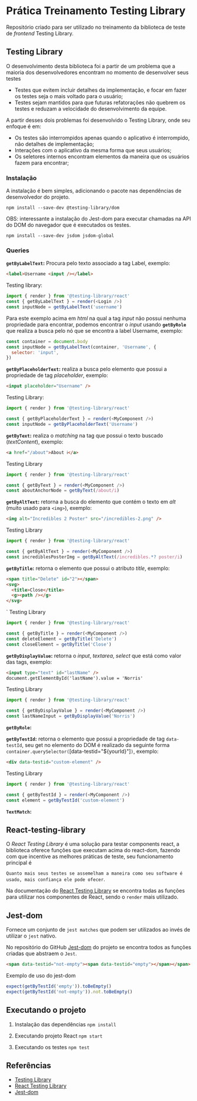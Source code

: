 # Prática Treinamento Testing Library

Repositório criado para ser utilizado no treinamento da biblioteca de teste de *frontend* Testing Library.

## Testing Library

O desenvolvimento desta biblioteca foi a partir de um problema que a maioria dos desenvolvedores encontram no momento de desenvolver seus testes

- Testes que evitem incluir detalhes da implementação, e focar em fazer os testes seja o mais voltado para o usuário;
- Testes sejam mantidos para que futuras refatorações não quebrem os testes e reduzam a velocidade do desenvolvimento da equipe.

A partir desses dois problemas foi desenvolvido o Testing Library, onde seu enfoque é em:

- Os testes são interrompidos apenas quando o aplicativo é interrompido, não detalhes de implementação;
- Interações com o aplicativo da mesma forma que seus usuários;
- Os seletores internos encontram elementos da maneira que os usuários fazem para encontrar;

### Instalação

A instalação é bem simples, adicionando o pacote nas dependências de desenvolvedor do projeto.

`npm install --save-dev @testing-library/dom`

OBS: interessante a instalação do Jest-dom para executar chamadas na API do DOM do navegador que é executados os testes.

`npm install --save-dev jsdom jsdom-global`

### Queries 

**`getByLabelText`:** Procura pelo texto associado a tag Label, exemplo:

```html 
<label>Username <input /></label>
```
Testing library:

```javascript 
import { render } from '@testing-library/react'
const { getByLabelText } = render(<Login />)
const inputNode = getByLabelText('username')
```

Para este exemplo acima em *html* na qual a tag *input* não possui nenhuma propriedade para encontrar, podemos encontrar o *input* usando **`getByRole`** que realiza a busca pelo nó que se encontra a label Username, exemplo:

```javascript 
const container = document.body
const inputNode = getByLabelText(container, 'Username', {
  selector: 'input',
})
```

**`getByPlaceholderText`:** realiza a busca pelo elemento que possui a propriedade de tag *placeholder*, exemplo:

```html
<input placeholder="Username" />
```
Testing Library:

```javascript 
import { render } from '@testing-library/react'

const { getByPlaceholderText } = render(<MyComponent />)
const inputNode = getByPlaceholderText('Username')
```

**`getByText`:** realiza o *matching* na tag que possui o texto buscado (*textContent*), exemplo:

```html
<a href="/about">About ℹ️</a>
```
Testing Library

```javascript 
import { render } from '@testing-library/react'

const { getByText } = render(<MyComponent />)
const aboutAnchorNode = getByText(/about/i)
```

**`getByAltText`:** retorna a busca do elemento que contém o texto em *alt* (muito usado para `<img>`), exemplo:

```html
<img alt="Incredibles 2 Poster" src="/incredibles-2.png" />
```

Testing Library
```javascript
import { render } from '@testing-library/react'

const { getByAltText } = render(<MyComponent />)
const incrediblesPosterImg = getByAltText(/incredibles.*? poster/i)
```

**`getByTitle`:** retorna o elemento que possui o atributo *title*, exemplo:

```html
<span title="Delete" id="2"></span>
<svg>
  <title>Close</title>
  <g><path /></g>
</svg>
```
`
Testing Library
```javascript
import { render } from '@testing-library/react'

const { getByTitle } = render(<MyComponent />)
const deleteElement = getByTitle('Delete')
const closeElement = getByTitle('Close')
```

**`getByDisplayValue`:** retorna o *input*, *textarea*, *select* que está como valor das tags, exemplo:

```html 
<input type="text" id="lastName" />
document.getElementById('lastName').value = 'Norris'
```

Testing Library
```javascript
import { render } from '@testing-library/react'

const { getByDisplayValue } = render(<MyComponent />)
const lastNameInput = getByDisplayValue('Norris')
```

**`getByRole`:**

**`getByTestId`:** retorna o elemento que possui a propriedade de tag `data-testId`, seu get no elemento do DOM é realizado da seguinte forma `container.querySelector(`[data-testid="${yourId}"]`)`, exemplo:

```html
<div data-testid="custom-element" />
```

Testing Library
```javascript 
import { render } from '@testing-library/react'

const { getByTestId } = render(<MyComponent />)
const element = getByTestId('custom-element')
```

**`TextMatch`:**

## React-testing-library

O *React Testing Library* é uma solução para testar components react, a biblioteca oferece funções que executam acima do react-dom, fazendo com que incentive as melhores práticas de teste, seu funcionamento principal é 

`Quanto mais seus testes se assemelham a maneira como seu software é usado, mais confiança ele pode ofecer`.

Na documentação do [React Testing Library](https://testing-library.com/docs/react-testing-library/intro) se encontra todas as funções para utilizar nos componentes de React, sendo o `render` mais utilizado.

## Jest-dom 

Fornece um conjunto de `jest matches` que podem ser utilizados ao invés de utilizar o `jest` nativo.

No repositório do GitHub [Jest-dom](https://github.com/testing-library/jest-dom/) do projeto se encontra todos as funções criadas que abstraem o `Jest`.

```html
<span data-testid="not-empty"><span data-testid="empty"></span></span>
```

Exemplo de uso do jest-dom
```javascript
expect(getByTestId('empty')).toBeEmpty()
expect(getByTestId('not-empty')).not.toBeEmpty()
```

## Executando o projeto

1. Instalação das dependências
`npm install`

2. Executando projeto React
`npm start`

3. Executando os testes
`npm test`


## Referências

- [Testing Library](https://testing-library.com/)
- [React Testing Library](https://testing-library.com/docs/react-testing-library/intro)
- [Jest-dom](https://github.com/testing-library/jest-dom/)